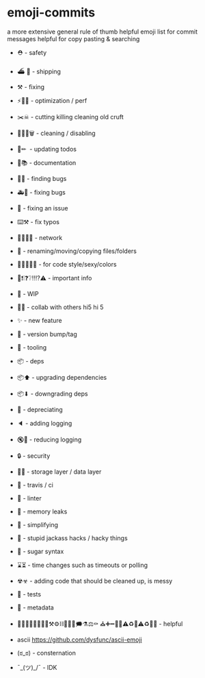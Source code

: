 # emoji-commits
a more extensive general rule of thumb helpful emoji list for commit messages helpful for copy pasting &amp; searching

- ⛑ - safety
- ⛴ 🚢 - shipping
- ⚒ - fixing
- ⚡🐎🐌 - optimization / perf
- ✂️☠ - cutting killing cleaning old cruft
- 💅🏒❌🗑 - cleaning / disabling
- 📝✏ ️ - updating todos
- 📖📚 - documentation
- 🔎🐛 - finding bugs
- 🚑🐛 - fixing bugs
- 🏁 - fixing an issue
- ⌨️⚒ - fix typos
- 🚈🚆🚂🌐 - network
- 📒 - renaming/moving/copying files/folders
- 💄🎩🎨🎀👑 - for code style/sexy/colors
- 🚨❗️❕❓❔‼️⁉️⚠ - important info
- 🚧 - WIP
- 💪🙏 - collab with others hi5 hi 5
- ✨ - new feature
- 🔖 - version bump/tag
- 🔧 - tooling
- 📦 - deps
- 📦⬆ - upgrading dependencies
- 📦⬇ - downgrading deps
- 💩 - depreciating
- 🔈 - adding logging
- 🔇🙊 - reducing logging
- 🔒 - security
- 🐘🐬 - storage layer / data layer
- 💚 - travis / ci
- 👕 - linter
- 🚱 - memory leaks
- 👾 - simplifying
- 🐴 - stupid jackass hacks / hacky things
- 🍬 - sugar syntax
- ⌛⏳ - time changes such as timeouts or polling
- ☢☣ - adding code that should be cleaned up, is messy
- 🚨 - tests
- 📇 - metadata
- 🐊🔥🍾🎊🎉💊🔧🔨⚒⚙️⛓📎💬💭🗯⚗⚖⚰ ⛪➕➖🚽👃⚠️♻️🍾⚠️♻️👀😡 - helpful

- ascii https://github.com/dysfunc/ascii-emoji
- (ಠ_ಠ) - consternation
- ¯\_(ツ)_/¯ - IDK
